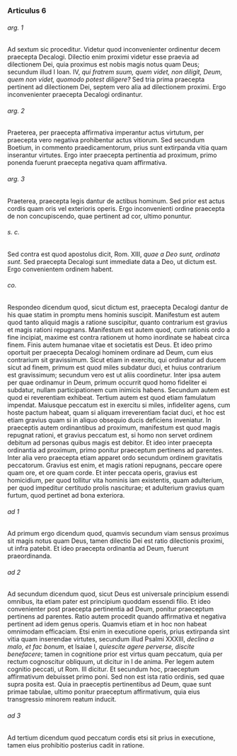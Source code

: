 ### Articulus 6

###### arg. 1
Ad sextum sic proceditur. Videtur quod inconvenienter ordinentur decem praecepta Decalogi. Dilectio enim proximi videtur esse praevia ad dilectionem Dei, quia proximus est nobis magis notus quam Deus; secundum illud I Ioan. IV, *qui fratrem suum, quem videt, non diligit, Deum, quem non videt, quomodo potest diligere?* Sed tria prima praecepta pertinent ad dilectionem Dei, septem vero alia ad dilectionem proximi. Ergo inconvenienter praecepta Decalogi ordinantur.

###### arg. 2
Praeterea, per praecepta affirmativa imperantur actus virtutum, per praecepta vero negativa prohibentur actus vitiorum. Sed secundum Boetium, in commento praedicamentorum, prius sunt extirpanda vitia quam inserantur virtutes. Ergo inter praecepta pertinentia ad proximum, primo ponenda fuerunt praecepta negativa quam affirmativa.

###### arg. 3
Praeterea, praecepta legis dantur de actibus hominum. Sed prior est actus cordis quam oris vel exterioris operis. Ergo inconvenienti ordine praecepta de non concupiscendo, quae pertinent ad cor, ultimo ponuntur.

###### s. c.
Sed contra est quod apostolus dicit, Rom. XIII, *quae a Deo sunt, ordinata sunt*. Sed praecepta Decalogi sunt immediate data a Deo, ut dictum est. Ergo convenientem ordinem habent.

###### co.
Respondeo dicendum quod, sicut dictum est, praecepta Decalogi dantur de his quae statim in promptu mens hominis suscipit. Manifestum est autem quod tanto aliquid magis a ratione suscipitur, quanto contrarium est gravius et magis rationi repugnans. Manifestum est autem quod, cum rationis ordo a fine incipiat, maxime est contra rationem ut homo inordinate se habeat circa finem. Finis autem humanae vitae et societatis est Deus. Et ideo primo oportuit per praecepta Decalogi hominem ordinare ad Deum, cum eius contrarium sit gravissimum. Sicut etiam in exercitu, qui ordinatur ad ducem sicut ad finem, primum est quod miles subdatur duci, et huius contrarium est gravissimum; secundum vero est ut aliis coordinetur. Inter ipsa autem per quae ordinamur in Deum, primum occurrit quod homo fideliter ei subdatur, nullam participationem cum inimicis habens. Secundum autem est quod ei reverentiam exhibeat. Tertium autem est quod etiam famulatum impendat. Maiusque peccatum est in exercitu si miles, infideliter agens, cum hoste pactum habeat, quam si aliquam irreverentiam faciat duci, et hoc est etiam gravius quam si in aliquo obsequio ducis deficiens inveniatur. In praeceptis autem ordinantibus ad proximum, manifestum est quod magis repugnat rationi, et gravius peccatum est, si homo non servet ordinem debitum ad personas quibus magis est debitor. Et ideo inter praecepta ordinantia ad proximum, primo ponitur praeceptum pertinens ad parentes. Inter alia vero praecepta etiam apparet ordo secundum ordinem gravitatis peccatorum. Gravius est enim, et magis rationi repugnans, peccare opere quam ore, et ore quam corde. Et inter peccata operis, gravius est homicidium, per quod tollitur vita hominis iam existentis, quam adulterium, per quod impeditur certitudo prolis nasciturae; et adulterium gravius quam furtum, quod pertinet ad bona exteriora.

###### ad 1
Ad primum ergo dicendum quod, quamvis secundum viam sensus proximus sit magis notus quam Deus, tamen dilectio Dei est ratio dilectionis proximi, ut infra patebit. Et ideo praecepta ordinantia ad Deum, fuerunt praeordinanda.

###### ad 2
Ad secundum dicendum quod, sicut Deus est universale principium essendi omnibus, ita etiam pater est principium quoddam essendi filio. Et ideo convenienter post praecepta pertinentia ad Deum, ponitur praeceptum pertinens ad parentes. Ratio autem procedit quando affirmativa et negativa pertinent ad idem genus operis. Quamvis etiam et in hoc non habeat omnimodam efficaciam. Etsi enim in executione operis, prius extirpanda sint vitia quam inserendae virtutes, secundum illud Psalmi XXXIII, *declina a malo, et fac bonum*, et Isaiae I, *quiescite agere perverse, discite benefacere*; tamen in cognitione prior est virtus quam peccatum, quia per rectum cognoscitur obliquum, ut dicitur in I de anima. Per legem autem cognitio peccati, ut Rom. III dicitur. Et secundum hoc, praeceptum affirmativum debuisset primo poni. Sed non est ista ratio ordinis, sed quae supra posita est. Quia in praeceptis pertinentibus ad Deum, quae sunt primae tabulae, ultimo ponitur praeceptum affirmativum, quia eius transgressio minorem reatum inducit.

###### ad 3
Ad tertium dicendum quod peccatum cordis etsi sit prius in executione, tamen eius prohibitio posterius cadit in ratione.


